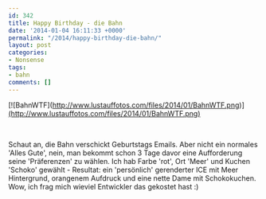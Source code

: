 ```yaml
---
id: 342
title: Happy Birthday - die Bahn
date: '2014-01-04 16:11:33 +0000'
permalink: "/2014/happy-birthday-die-bahn/"
layout: post
categories:
- Nonsense
tags:
- bahn
comments: []
---
```

[![BahnWTF](<http://www.lustauffotos.com/files/2014/01/BahnWTF.png)](http://www.lustauffotos.com/files/2014/01/BahnWTF.png)>

&nbsp;

Schaut an, die Bahn verschickt Geburtstags Emails. Aber nicht ein normales 'Alles Gute', nein, man bekommt schon 3 Tage davor eine Aufforderung seine 'Präferenzen' zu wählen. Ich hab Farbe 'rot', Ort 'Meer' und Kuchen 'Schoko' gewählt - Resultat: ein 'persönlich' gerenderter ICE mit Meer Hintergrund, orangenem Aufdruck und eine nette Dame mit Schokokuchen. Wow, ich frag mich wieviel Entwickler das gekostet hast :)

&nbsp;